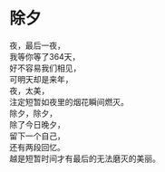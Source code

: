 # 除夕

夜，最后一夜，  
我等你等了364天，  
好不容易我们相见，  
可明天却是来年，  
夜，太美，  
注定短暂如夜里的烟花瞬间燃灭。  
除夕，除夕，  
除了今日晚夕，  
留下一个自己，  
还有两段回忆。  
越是短暂时间才有最后的无法磨灭的美丽。  


